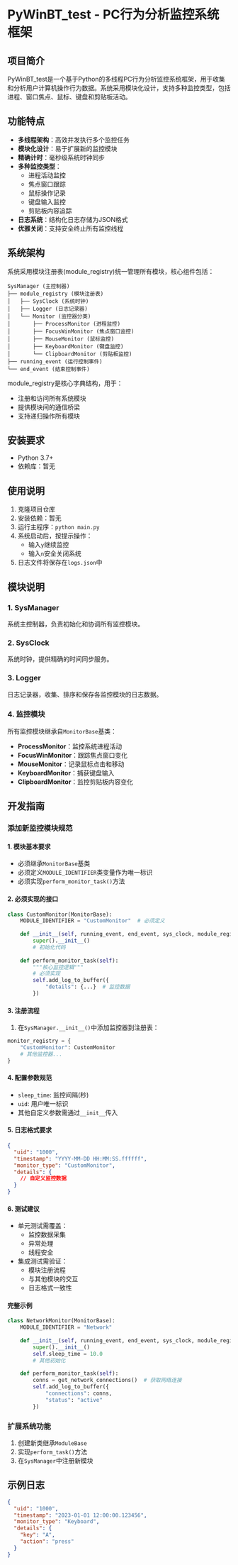 # PyWinBT_test - PC行为分析监控系统框架

## 项目简介
PyWinBT_test是一个基于Python的多线程PC行为分析监控系统框架，用于收集和分析用户计算机操作行为数据。系统采用模块化设计，支持多种监控类型，包括进程、窗口焦点、鼠标、键盘和剪贴板活动。

## 功能特点
- **多线程架构**：高效并发执行多个监控任务
- **模块化设计**：易于扩展新的监控模块
- **精确计时**：毫秒级系统时钟同步
- **多种监控类型**：
  - 进程活动监控
  - 焦点窗口跟踪
  - 鼠标操作记录
  - 键盘输入监控
  - 剪贴板内容追踪
- **日志系统**：结构化日志存储为JSON格式
- **优雅关闭**：支持安全终止所有监控线程

## 系统架构
系统采用模块注册表(module_registry)统一管理所有模块，核心组件包括：

```
SysManager (主控制器)
├── module_registry (模块注册表)
│   ├── SysClock (系统时钟)
│   ├── Logger (日志记录器)
│   └── Monitor (监控器分类)
│       ├── ProcessMonitor (进程监控)
│       ├── FocusWinMonitor (焦点窗口监控)
│       ├── MouseMonitor (鼠标监控)
│       ├── KeyboardMonitor (键盘监控)
│       └── ClipboardMonitor (剪贴板监控)
├── running_event (运行控制事件)
└── end_event (结束控制事件)
```

module_registry是核心字典结构，用于：
- 注册和访问所有系统模块
- 提供模块间的通信桥梁
- 支持递归操作所有模块

## 安装要求
- Python 3.7+
- 依赖库：暂无

## 使用说明
1. 克隆项目仓库
2. 安装依赖：暂无
3. 运行主程序：`python main.py`
4. 系统启动后，按提示操作：
   - 输入`y`继续监控
   - 输入`n`安全关闭系统
5. 日志文件将保存在`logs.json`中

## 模块说明
### 1. SysManager
系统主控制器，负责初始化和协调所有监控模块。

### 2. SysClock
系统时钟，提供精确的时间同步服务。

### 3. Logger
日志记录器，收集、排序和保存各监控模块的日志数据。

### 4. 监控模块
所有监控模块继承自`MonitorBase`基类：
- **ProcessMonitor**：监控系统进程活动
- **FocusWinMonitor**：跟踪焦点窗口变化
- **MouseMonitor**：记录鼠标点击和移动
- **KeyboardMonitor**：捕获键盘输入
- **ClipboardMonitor**：监控剪贴板内容变化

## 开发指南
### 添加新监控模块规范

#### 1. 模块基本要求
- 必须继承`MonitorBase`基类
- 必须定义`MODULE_IDENTIFIER`类变量作为唯一标识
- 必须实现`perform_monitor_task()`方法

#### 2. 必须实现的接口
```python
class CustomMonitor(MonitorBase):
    MODULE_IDENTIFIER = "CustomMonitor"  # 必须定义
    
    def __init__(self, running_event, end_event, sys_clock, module_registry, uid):
        super().__init__()
        # 初始化代码
        
    def perform_monitor_task(self):
        """核心监控逻辑"""
        # 必须实现
        self.add_log_to_buffer({
            "details": {...}  # 监控数据
        })
```

#### 3. 注册流程
1. 在`SysManager.__init__()`中添加监控器到注册表：
```python
monitor_registry = {
    "CustomMonitor": CustomMonitor
    # 其他监控器...
}
```

#### 4. 配置参数规范
- `sleep_time`: 监控间隔(秒)
- `uid`: 用户唯一标识
- 其他自定义参数需通过`__init__`传入

#### 5. 日志格式要求
```json
{
  "uid": "1000",
  "timestamp": "YYYY-MM-DD HH:MM:SS.ffffff",
  "monitor_type": "CustomMonitor",
  "details": {
    // 自定义监控数据
  }
}
```

#### 6. 测试建议
- 单元测试需覆盖：
  - 监控数据采集
  - 异常处理
  - 线程安全
- 集成测试需验证：
  - 模块注册流程
  - 与其他模块的交互
  - 日志格式一致性

#### 完整示例
```python
class NetworkMonitor(MonitorBase):
    MODULE_IDENTIFIER = "Network"
    
    def __init__(self, running_event, end_event, sys_clock, module_registry, uid):
        super().__init__()
        self.sleep_time = 10.0
        # 其他初始化
        
    def perform_monitor_task(self):
        conns = get_network_connections()  # 获取网络连接
        self.add_log_to_buffer({
            "connections": conns,
            "status": "active"
        })
```

### 扩展系统功能
1. 创建新类继承`ModuleBase`
2. 实现`perform_task()`方法
3. 在`SysManager`中注册新模块

## 示例日志
```json
{
  "uid": "1000",
  "timestamp": "2023-01-01 12:00:00.123456",
  "monitor_type": "Keyboard",
  "details": {
    "key": "A",
    "action": "press"
  }
}
```
